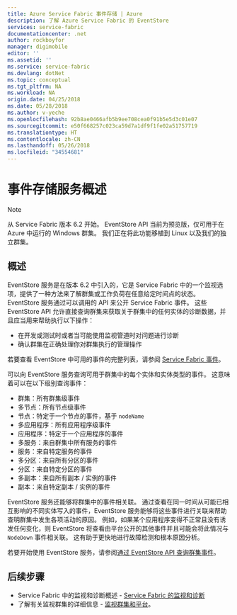 ```yaml
---
title: Azure Service Fabric 事件存储 | Azure
description: 了解 Azure Service Fabric 的 EventStore
services: service-fabric
documentationcenter: .net
author: rockboyfor
manager: digimobile
editor: ''
ms.assetid: ''
ms.service: service-fabric
ms.devlang: dotNet
ms.topic: conceptual
ms.tgt_pltfrm: NA
ms.workload: NA
origin.date: 04/25/2018
ms.date: 05/28/2018
ms.author: v-yeche
ms.openlocfilehash: 92b8ae0466afb5b9ee708cea0f91b5e5d3c01e07
ms.sourcegitcommit: e50f668257c023ca59d7a1df9f1fe02a51757719
ms.translationtype: HT
ms.contentlocale: zh-CN
ms.lasthandoff: 05/26/2018
ms.locfileid: "34554681"
---
```

# <a name="eventstore-service-overview"></a>事件存储服务概述

>[!NOTE]
>从 Service Fabric 版本 6.2 开始。 EventStore API 当前为预览版，仅可用于在 Azure 中运行的 Windows 群集。 我们正在将此功能移植到 Linux 以及我们的独立群集。

## <a name="overview"></a>概述

EventStore 服务是在版本 6.2 中引入的，它是 Service Fabric 中的一个监视选项，提供了一种方法来了解群集或工作负荷在任意给定时间点的状态。 EventStore 服务通过可以调用的 API 来公开 Service Fabric 事件。 这些 EventStore API 允许直接查询群集来获取关于群集中的任何实体的诊断数据，并且应当用来帮助执行以下操作：
* 在开发或测试时或者当可能使用监视管道时对问题进行诊断
* 确认群集在正确处理你对群集执行的管理操作

若要查看 EventStore 中可用的事件的完整列表，请参阅 [Service Fabric 事件](service-fabric-diagnostics-event-generation-operational.md)。

可以向 EventStore 服务查询可用于群集中的每个实体和实体类型的事件。 这意味着可以在以下级别查询事件：
* 群集：所有群集级事件
* 多节点：所有节点级事件
* 节点：特定于一个节点的事件，基于 `nodeName`
* 多应用程序：所有应用程序级事件
* 应用程序：特定于一个应用程序的事件
* 多服务：来自群集中所有服务的事件
* 服务：来自特定服务的事件
* 多分区：来自所有分区的事件
* 分区：来自特定分区的事件
* 多副本：来自所有副本 / 实例的事件
* 副本：来自特定副本 / 实例的事件

EventStore 服务还能够将群集中的事件相关联。 通过查看在同一时间从可能已相互影响的不同实体写入的事件，EventStore 服务能够将这些事件进行关联来帮助查明群集中发生各项活动的原因。 例如，如果某个应用程序变得不正常且没有诱发任何变化，则 EventStore 将查看由平台公开的其他事件并且可能会将此情况与 `NodeDown` 事件相关联。 这有助于更快地进行故障检测和根本原因分析。

若要开始使用 EventStore 服务，请参阅[通过 EventStore API 查询群集事件](service-fabric-diagnostics-eventstore-query.md)。

## <a name="next-steps"></a>后续步骤
* Service Fabric 中的监视和诊断概述 - [Service Fabric 的监视和诊断](service-fabric-diagnostics-overview.md)
* 了解有关监视群集的详细信息 - [监视群集和平台](service-fabric-diagnostics-event-generation-infra.md)。
<!-- Update_Description: new articles on service fabric diagnostics eventstore -->
<!--ms.date: 05/28/2018-->